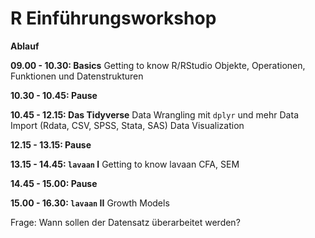 # R Einführungsworkshop

**Ablauf**

**09.00 - 10.30: Basics**
Getting to know R/RStudio
Objekte, Operationen, Funktionen und Datenstrukturen

**10.30 - 10.45: Pause**

**10.45 - 12.15: Das Tidyverse**
Data Wrangling mit `dplyr` und mehr
Data Import (Rdata, CSV, SPSS, Stata, SAS)
Data Visualization

**12.15 - 13.15: Pause**

**13.15 - 14.45: `lavaan` I**
Getting to know lavaan
CFA, SEM

**14.45 - 15.00: Pause**

**15.00 - 16.30: `lavaan` II**
Growth Models


Frage: Wann sollen der Datensatz überarbeitet werden?